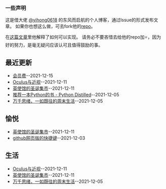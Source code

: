 ### 一些声明

这是借大佬 [@yihong0618](https://github.com/yihong0618) 的东风而启航的个人博客，通过Issue的形式发布文章。
如果你也想这么做，可去fork他的[repo](https://github.com/yihong0618/gitblog)。

在[这篇文章](https://github.com/yihong0618/gitblog/issues/177)里他解释了如何可以实现。
请务必不要吝惜去给他的repo加⭐，因为好的努力，是毫无疑问应该认可且值得鼓励的事。
## 最近更新
- [会员费](https://github.com/gnimg/gitblog/issues/8)--2021-12-15
- [Oculus与近视](https://github.com/gnimg/gitblog/issues/7)--2021-12-11
- [英使馆的圣诞集市](https://github.com/gnimg/gitblog/issues/6)--2021-12-11
- [推荐一本Python的书 - Python Distilled](https://github.com/gnimg/gitblog/issues/5)--2021-12-05
- [万千思绪，一如既往的周末生活](https://github.com/gnimg/gitblog/issues/4)--2021-12-05
## 愉悦
- [英使馆的圣诞集市](https://github.com/gnimg/gitblog/issues/6)--2021-12-11
- [github网页版的快捷键](https://github.com/gnimg/gitblog/issues/3)--2021-12-03
## 生活
- [Oculus与近视](https://github.com/gnimg/gitblog/issues/7)--2021-12-11
- [英使馆的圣诞集市](https://github.com/gnimg/gitblog/issues/6)--2021-12-11
- [万千思绪，一如既往的周末生活](https://github.com/gnimg/gitblog/issues/4)--2021-12-05
